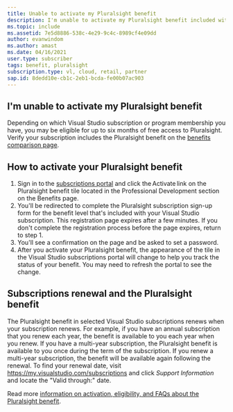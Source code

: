 ```yaml
---
title: Unable to activate my Pluralsight benefit
description: I'm unable to activate my Pluralsight benefit included with my Visual Studio subscription? 
ms.topic: include
ms.assetid: 7e5d8886-538c-4e29-9c4c-8989cf4e09dd
author: evanwindom
ms.author: amast
ms.date: 04/16/2021
user.type: subscriber
tags: benefit, pluralsight
subscription.type: vl, cloud, retail, partner
sap.id: 8dedd10e-cb1c-2eb1-bcda-fe00b07ac903
---
```


## I'm unable to activate my Pluralsight benefit

Depending on which Visual Studio subscription or program membership you have, you may be eligible for up to six months of free access to Pluralsight. Verify your subscription includes the Pluralsight benefit on the [benefits comparison page](https://visualstudio.microsoft.com/vs/benefits/#azure?cat=visual-studio-enterprise-subscription).

## How to activate your Pluralsight benefit
  
1. Sign in to the [subscriptions portal](https://my.visualstudio.com/benefits) and click the Activate link on the Pluralsight benefit tile located in the Professional Development section on the Benefits page. 
1. You'll be redirected to complete the Pluralsight subscription sign-up form for the benefit level that's included with your Visual Studio subscription. This registration page expires after a few minutes. If you don't complete the registration process before the page expires, return to step 1.
1. You'll see a confirmation on the page and be asked to set a password. 
1. After you activate your Pluralsight benefit, the appearance of the tile in the Visual Studio subscriptions portal will change to help you track the status of your benefit. You may need to refresh the portal to see the change. 

## Subscriptions renewal and the Pluralsight benefit
The Pluralsight benefit in selected Visual Studio subscriptions renews when your subscription renews. For example, if you have an annual subscription that you renew each year, the benefit is available to you each year when you renew. If you have a multi-year subscription, the Pluralsight benefit is available to you once during the term of the subscription. If you renew a multi-year subscription, the benefit will be available again following the renewal. To find your renewal date, visit <https://my.visualstudio.com/subscriptions> and click *Support Information* and locate the "Valid through:" date. 

Read more [information on activation, eligibility, and FAQs about the Pluralsight benefit](https://docs.microsoft.com/visualstudio/subscriptions/vs-pluralsight).  